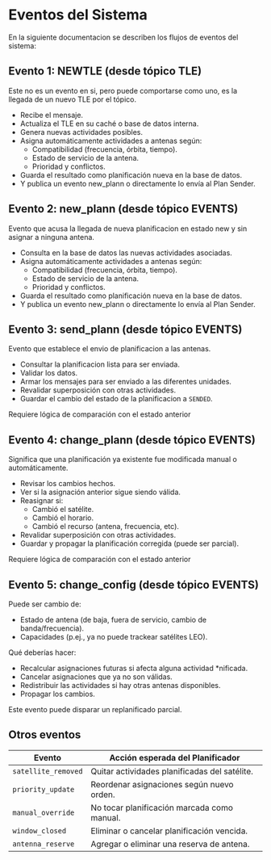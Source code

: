 # Eventos del Sistema

En la siguiente documentacion se describen los flujos de eventos del sistema:

## Evento 1: NEWTLE (desde tópico TLE)

Este no es un evento en si, pero puede comportarse como uno, es la llegada de un nuevo TLE por el tópico.

* Recibe el mensaje.
* Actualiza el TLE en su caché o base de datos interna.
* Genera nuevas actividades posibles.
* Asigna automáticamente actividades a antenas según:
    * Compatibilidad (frecuencia, órbita, tiempo).
    * Estado de servicio de la antena.
    * Prioridad y conflictos.
* Guarda el resultado como planificación nueva en la base de datos.
* Y publica un evento new_plann o directamente lo envía al Plan Sender.

## Evento 2: new_plann (desde tópico EVENTS)

Evento que acusa la llegada de nueva planificacion en estado new y sin asignar a ninguna antena.

 * Consulta en la base de datos las nuevas actividades asociadas.
 * Asigna automáticamente actividades a antenas según:
    * Compatibilidad (frecuencia, órbita, tiempo).
    * Estado de servicio de la antena.
    * Prioridad y conflictos.
 * Guarda el resultado como planificación nueva en la base de datos.
 * Y publica un evento new_plann o directamente lo envía al Plan Sender. 

## Evento 3: send_plann (desde tópico EVENTS)

Evento que establece el envio de planificacion a las antenas.

* Consultar la planificacion lista para ser enviada.
* Validar los datos.
* Armar los mensajes para ser enviado a las diferentes unidades.
* Revalidar superposición con otras actividades.
* Guardar el cambio del estado de la planificacion a `SENDED`.

Requiere lógica de comparación con el estado anterior

## Evento 4: change_plann (desde tópico EVENTS)

Significa que una planificación ya existente fue modificada manual o automáticamente.

* Revisar los cambios hechos.
* Ver si la asignación anterior sigue siendo válida.
* Reasignar si:
    * Cambió el satélite.
    * Cambió el horario.
    * Cambió el recurso (antena, frecuencia, etc).
* Revalidar superposición con otras actividades.
* Guardar y propagar la planificación corregida (puede ser parcial).

Requiere lógica de comparación con el estado anterior

## Evento 5: change_config (desde tópico EVENTS)

Puede ser cambio de:

* Estado de antena (de baja, fuera de servicio, cambio de banda/frecuencia).
* Capacidades (p.ej., ya no puede trackear satélites LEO).

Qué deberías hacer:

* Recalcular asignaciones futuras si afecta alguna actividad *nificada.
* Cancelar asignaciones que ya no son válidas.
* Redistribuir las actividades si hay otras antenas disponibles.
* Propagar los cambios.

Este evento puede disparar un replanificado parcial.

## Otros eventos

| Evento              | Acción esperada del Planificador              |
| ------------------- | --------------------------------------------- |
| `satellite_removed` | Quitar actividades planificadas del satélite. |
| `priority_update`   | Reordenar asignaciones según nuevo orden.     |
| `manual_override`   | No tocar planificación marcada como manual.   |
| `window_closed`     | Eliminar o cancelar planificación vencida.    |
| `antenna_reserve`   | Agregar o eliminar una reserva de antena.     |


